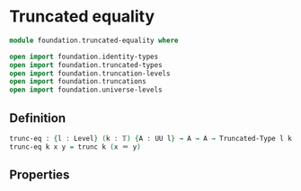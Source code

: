 #  Truncated equality

```agda
module foundation.truncated-equality where

open import foundation.identity-types
open import foundation.truncated-types
open import foundation.truncation-levels
open import foundation.truncations
open import foundation.universe-levels
```

## Definition

```agda
trunc-eq : {l : Level} (k : 𝕋) {A : UU l} → A → A → Truncated-Type l k
trunc-eq k x y = trunc k (x ＝ y)
```

## Properties
